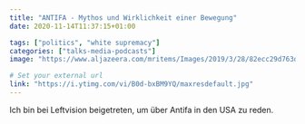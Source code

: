 ```yaml
---
title: "ANTIFA - Mythos und Wirklichkeit einer Bewegung"
date: 2020-11-14T11:37:15+01:00

tags: ["politics", "white supremacy"]
categories: ["talks-media-podcasts"]
image: "https://www.aljazeera.com/mritems/Images/2019/3/28/82ecc29d763d4d909b8f67315d861b30_18.jpg"

# Set your external url
link: "https://i.ytimg.com/vi/B0d-bxBM9YQ/maxresdefault.jpg"
---
```


Ich bin bei Leftvision beigetreten, um über Antifa in den USA zu reden.
